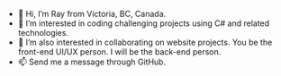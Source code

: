 - 👋 Hi, I’m Ray from Victoria, BC, Canada.
- 👀 I’m interested in coding challenging projects using C# and related technologies.
- 💞️ I’m also interested in collaborating on website projects. You be the front-end UI/UX person. I will be the back-end person.
- 📫 Send me a message through GitHub.

<!---
rgoudie/rgoudie is a ✨ special ✨ repository because its `README.md` (this file) appears on your GitHub profile.
You can click the Preview link to take a look at your changes.
--->
